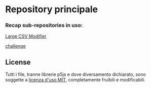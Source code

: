 # Repository principale

### Recap sub-repositories in uso:

[Large CSV Modifier](https://github.com/AndreaGemmani/OpenSoftwares/tree/master/LargeCSVmodifier)

[challenge](https://github.com/Gimmmy97/prova-prova/tree/master/challenge)


## License
Tutti i file, tranne librerie p5js e dove diversamento dichiarato, sono soggette a [licenza d'uso MIT](https://github.com/Gimmmy97/prova-prova/blob/master/challenge/LICENCE), completamente fruibili e modificabili.
